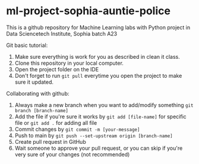# ml-project-sophia-auntie-police
This is a github repository for Machine Learning labs with Python project in Data Sciencetech Institute, Sophia batch A23

Git basic tutorial:
1. Make sure everything is work for you as described in clean it class.
2. Clone this repository in your local computer.
3. Open the project folder on the IDE
4. Don't forget to run `git pull` everytime you open the project to make sure it updated.

Collaborating with github:
1. Always make a new branch when you want to add/modify something `git branch [branch-name]`
2. Add the file if you're sure it works by `git add [file-name]` for specific file or `git add .` for adding all file
3. Commit changes by `git commit -m [your-message]`
4. Push to main by `git push --set-upstream origin [branch-name]`
5. Create pull request in GitHub
6. Wait someone to approve your pull request, or you can skip if you're very sure of your changes (not recommended)
